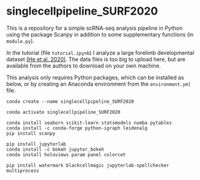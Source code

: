 # singlecellpipeline_SURF2020
This is a repository for a simple scRNA-seq analysis pipeline in Python using the package Scanpy in addition to some supplementary functions (in `module.py`).

In the tutorial (file `tutorial.ipynb`) I analyze a large forelimb developmental dataset [(He et al. 2020)](https://www.nature.com/articles/s41586-020-2536-x). The data files is too big to upload here, but are available from the authors to download on your own machine.

This analysis only requires Python packages, which can be installed as below, or by creating an Anaconda environment from the `environment.yml` file.

```
conda create --name singlecellpipeline_SURF2020

conda activate singlecellpipeline_SURF2020

conda install seaborn scikit-learn statsmodels numba pytables
conda install -c conda-forge python-igraph leidenalg
pip install scanpy

pip install jupyterlab
conda install -c bokeh jupyter_bokeh
conda install holoviews param panel colorcet

pip install watermark blackcellmagic jupyterlab-spellchecker multiprocess
```
